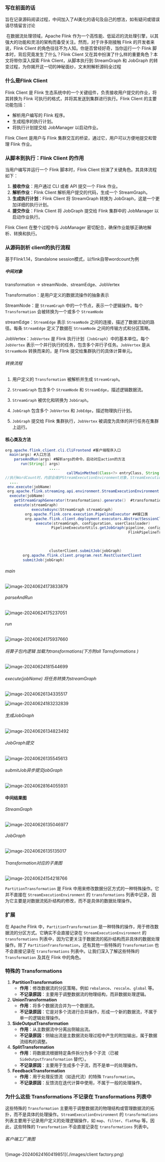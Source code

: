 ### 写在前面的话

旨在记录源码阅读过程，中间加入了AI美化的语句及自己的想法，如有疑问或错误请尽情留言讨论

​     在数据流处理领域，Apache Flink 作为一个高性能、低延迟的流处理引擎，以其强大的功能和灵活的架构而备受关注。然而，对于许多刚接触 Flink 的开发者来说，Flink Client 的角色往往不为人知。你是否曾经好奇，当你运行一个 Flink 脚本时，背后究竟发生了什么？Flink Client 又在其中扮演了什么样的重要角色？本文将带你深入探索 Flink Client，从脚本执行到 StreamGraph 和 JobGraph 的转变过程，为你揭开这一切的神秘面纱，文末附解析源码全过程

### 什么是Flink Client

Flink Client 是 Flink 生态系统中的一个关键组件，负责接收用户提交的作业，将其转换为 Flink 可执行的格式，并将其发送到集群进行执行。Flink Client 的主要功能包括：

- 解析用户编写的 Flink 程序。
- 生成程序的执行计划。
- 将执行计划提交给 JobManager 以启动作业。

Flink Client 是用户与 Flink 集群交互的桥梁，通过它，用户可以方便地提交和管理 Flink 作业。

###  从脚本到执行：Flink Client 的作用

当用户编写并运行一个 Flink 脚本时，Flink Client 扮演了关键角色。其具体流程如下：

1. **接收作业**：用户通过 CLI 或者 API 提交一个 Flink 作业。
2. **解析作业**：Flink Client 解析用户提交的代码，生成一个 StreamGraph。
3. **生成执行计划**：Flink Client 将 StreamGraph 转换为 JobGraph，这是一个更加详细的执行计划。
4. **提交作业**：Flink Client 将 JobGraph 提交给 Flink 集群中的 JobManager 以启动作业执行。

Flink Client 在整个过程中与 JobManager 密切配合，确保作业能够正确地解析、转换和执行。

### 从源码剖析 client的执行流程

基于Flink1.14，Standalone session模式，以flink自带wordcount为例

##### 中间对象

transformation -> streamNode、streamEdge、JobVertex

Transformation：是用户定义的数据流操作的抽象表示

StreamNode：是 `StreamGraph` 中的一个节点，表示一个逻辑操作。每个 `Transformation` 会被转换为一个或多个 `StreamNode`

streamEdge：`StreamEdge` 表示 `StreamNode` 之间的连接，描述了数据流动的路径。每条 `StreamEdge` 定义了数据在 `StreamNode` 之间的传输方式和分区策略。

JobVertex：`JobVertex` 是 Flink 执行计划（`JobGraph`）中的基本单位。每个 `JobVertex` 表示一个并行执行的任务，包含多个并行子任务。`JobVertex` 是从 `StreamNode` 转换而来的，是 Flink 提交给集群执行的具体计算单元。

###### 转换流程

1. 用户定义的 `Transformation` 被解析并生成 `StreamGraph`。

2. `StreamGraph` 包含多个 `StreamNode` 和 `StreamEdge`，描述逻辑数据流。

3. `StreamGraph` 被优化和转换为 `JobGraph`。

4. `JobGraph` 包含多个 `JobVertex` 和 `JobEdge`，描述物理执行计划。

5. `JobGraph` 提交给 Flink 集群执行，`JobVertex` 被调度为具体的并行任务在集群上运行。

#### 核心类及方法

```JAVA
org.apache.flink.client.cli.CliFrontend #客户端程序入口
  main(args) #入口方法
  	parseAndRun(args) #解析args的命令，启动对应action的方法
       run(String[] args)
  					.....
  				 			callMainMethod(Class<?> entryClass, String[] args) #通过反射来执行 wordCount
//执行WordCount时，内部会维护StreamExecutionEnvironment对象，StreamExecutionEnvironment内将所有算子操作转换为底层对应的transforms
  ....
 env.execute(jobName)
 org.apache.flink.streaming.api.environment.StreamExecutionEnvironment  #执行流程的上下文类
  execute(jobName)
    getStreamGraphGenerator(transformations).generate()  #transformations->streamGraph
    execute(streamGraph)
  			executeAsync(StreamGraph streamGraph)
         org.apache.flink.core.execution.PipelineExecutor ##接口类
         org.apache.flink.client.deployment.executors.AbstractSessionClusterExecutor ## session实现类
              execute(streamGraph, configuration, userClassloader)
  	                 PipelineExecutorUtils.getJobGraph(pipeline, configuration) ##pipeline即streamGraph
  														FlinkPipelineTranslationUtil.getJobGraph(pipeline, configuration,parallelism)
  																			getPipelineTranslator(pipeline) # 根据streamGraph获取对应translator
  																			org.apache.flink.streaming.api.graph.StreamingJobGraphGenerator
  																					createJobGraph()  ##将streamGraph 转换为jobGraph
                    clusterClient.submitJob(jobGraph)
        org.apache.flink.client.program.rest.RestClusterClient
        submitJob(jobGraph)
```

###### main

![image-20240624173833879](./images/入口main.png)

###### parseAndRun

![image-20240624175237051](./images/parseAndRun.png)

###### run

![image-20240624175937660](./images/run.png)

###### 将算子包内逻辑 加载为transformations(下方附all Tarnsformations )

![image-20240624181544699](./images/transformationRun.png)

###### execute(jobName) 将任务转换为streamGraph

![image-20240626134335517](./images/streamGraph生成.png)

![image-20240624183232839](./images/executeAsync.png)

###### 生成JobGraph

![image-20240626134823492](./images/createJobGraph.png)

###### JobGraph提交

![image-20240626135545613](./images/submitJob.png)
###### submitJob异步提交jobGraph
![image-20240628164055931](./images/submitJobReal.png)

#### 中间结果图

###### StreamGraph

![image-20240626135046977](./images/StreamGraph-state.png)

###### JobGraph

![image-20240626135135017](./images/JobGraph.png)

###### Transformation对应的子类图

![image-20240624154218766](./images/Transform类图.png)

`PartitionTransformation` 是 Flink 中用来修改数据分区方式的一种特殊操作。它并不直接在 `StreamExecutionEnvironment` 的 `transformations` 列表中记录，因为它主要是对数据流拓扑结构的修改，而不是具体的数据处理操作。

### 扩展

在 Apache Flink 中，`PartitionTransformation` 是一种特殊的操作，用于修改数据流的分区方式。它确实不会直接记录在 `StreamExecutionEnvironment` 的 `transformations` 列表中，因为它更关注于数据流的拓扑结构而非具体的数据处理操作。除了 `PartitionTransformation`，还有其他一些特殊的 `Transformation` 也不会直接记录在 `transformations` 列表中。让我们深入了解这些特殊的 `Transformation` 及其在 Flink 中的角色。

### 特殊的 Transformations

1. **PartitionTransformation**
   - **作用**：修改数据流的分区策略，例如 `rebalance`、`rescale`、`global` 等。
   - **不记录原因**：主要用于调整数据流的物理结构，而非数据处理逻辑。
2. **UnionTransformation**
   - **作用**：将多个数据流合并为一个数据流。
   - **不记录原因**：它是对多个流进行合并操作，形成一个新的数据流，不属于单一的逻辑处理操作。
3. **SideOutputTransformation**
   - **作用**：从主数据流中分离出侧输出流。
   - **不记录原因**：侧输出流是主数据流处理过程中产生的附加输出，属于数据流结构的调整。
4. **SplitTransformation**
   - **作用**：将数据流根据特定条件拆分为多个子流（已被 `SideOutputTransformation` 替代）。
   - **不记录原因**：主要用于生成多个子流，而不是单一的处理操作。
5. **FeedbackTransformation**
   - **作用**：用于处理反馈流（如迭代流）的特殊 `Transformation`。
   - **不记录原因**：反馈流在迭代计算中使用，不属于一般的处理操作。

### 为什么这些 Transformations 不记录在 Transformations 列表中

这些特殊的 `Transformation` 主要用于调整数据流的物理结构或管理数据流的拓扑，而不是具体的处理操作。`StreamExecutionEnvironment` 的 `transformations` 列表主要用于记录用户定义的处理逻辑操作，如 `map`、`filter`、`flatMap` 等。因此，这些特殊的 `Transformation` 不会直接记录在 `transformations` 列表中。

###### 客户端工厂类图

![image-20240624160419851](./images/client factory.png)